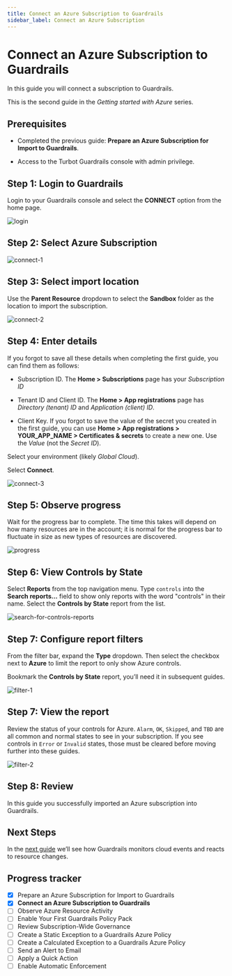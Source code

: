 ```yaml
---
title: Connect an Azure Subscription to Guardrails
sidebar_label: Connect an Azure Subscription
---
```



# Connect an Azure Subscription to Guardrails

In this guide you will connect a subscription to Guardrails.

This is the second guide in the *Getting started with Azure* series.

## Prerequisites

- Completed the previous guide: **Prepare an Azure Subscription for Import to Guardrails**.

- Access to the Turbot Guardrails console with admin privilege.

## Step 1: Login to Guardrails

Login to your Guardrails console and select the **CONNECT** option from the home page.

<p><img alt="login" src="/images/docs/guardrails/getting-started/getting-started-azure/connect-subscription/login.png"/></p>

## Step 2: Select Azure Subscription

<p><img alt="connect-1" src="/images/docs/guardrails/getting-started/getting-started-azure/connect-subscription/connect-1.png"/></p>

## Step 3: Select import location

Use the **Parent Resource** dropdown to select the **Sandbox** folder as the location to import the subscription.

<p><img alt="connect-2" src="/images/docs/guardrails/getting-started/getting-started-azure/connect-subscription/connect-2.png"/></p>

## Step 4: Enter details

If you forgot to save all these details when completing the first guide, you can find them as follows:

- Subscription ID. The **Home > Subscriptions** page has your *Subscription ID*

- Tenant ID and Client ID. The **Home > App registrations** page has *Directory (tenant) ID* and *Application (client) ID*.

- Client Key. If you forgot to save the value of the secret you created in the first guide, you can use **Home > App registrations > YOUR_APP_NAME > Certificates & secrets** to create a new one. Use the *Value* (not the *Secret ID*).

Select your environment (likely *Global Cloud*). 

Select **Connect**.

<p><img alt="connect-3" src="/images/docs/guardrails/getting-started/getting-started-azure/connect-subscription/connect-3.png"/></p>

## Step 5: Observe progress

Wait for the progress bar to complete. The time this takes will depend on how many resources are in the account; it is normal for the progress bar to fluctuate in size as new types of resources are discovered.

<p><img alt="progress" src="/images/docs/guardrails/getting-started/getting-started-azure/connect-subscription/progress-bar.png"/></p>

## Step 6: View Controls by State

Select **Reports** from the top navigation menu. Type `controls` into the **Search reports…** field to show only reports with the word "controls" in their name. Select the **Controls by State** report from the list. 

<p><img alt="search-for-controls-reports" src="/images/docs/guardrails/getting-started/getting-started-aws/connect-an-account/search-for-controls-reports.png"/></p>

## Step 7: Configure report filters

From the filter bar, expand the **Type** dropdown. Then select the checkbox next to **Azure** to limit the report to only show Azure controls.
 
Bookmark the **Controls by State** report, you’ll need it in subsequent guides. 

<p><img alt="filter-1" src="/images/docs/guardrails/getting-started/getting-started-azure/connect-an-account/set-type-filter.png"/></p>

## Step 7: View the report

Review the status of your controls for Azure.  `Alarm`, `OK`, `Skipped`, and `TBD` are all common and normal states to see in your subscription. If you see controls in `Error` or `Invalid` states, those must be cleared before moving further into these guides.  

<p><img alt="filter-2" src="/images/docs/guardrails/getting-started/getting-started-azure/connect-subscription/filter-2.png"/></p>

## Step 8: Review

In this guide you successfully imported an Azure subscription into Guardrails.

## Next Steps

In the [next guide](/guardrails/docs/getting-started/getting-started-azure/observe-azure-activity) we’ll see how Guardrails monitors cloud events and reacts to resource changes.

## Progress tracker

- [x] Prepare an Azure Subscription for Import to Guardrails
- [x] **Connect an Azure Subscription to Guardrails**
- [ ] Observe Azure Resource Activity
- [ ] Enable Your First Guardrails Policy Pack
- [ ] Review Subscription-Wide Governance
- [ ] Create a Static Exception to a Guardrails Azure Policy
- [ ] Create a Calculated Exception to a Guardrails Azure Policy
- [ ] Send an Alert to Email
- [ ] Apply a Quick Action
- [ ] Enable Automatic Enforcement
